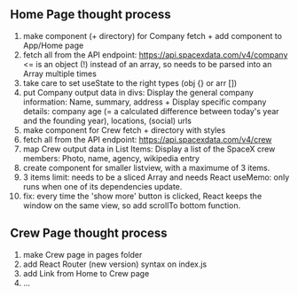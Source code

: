 ## Home Page thought process

1. make component (+ directory) for Company fetch + add component to App/Home page
2. fetch all from the API endpoint: https://api.spacexdata.com/v4/company <= is an object (!) instead of an array, so needs to be parsed into an Array multiple times
3. take care to set useState to the right types (obj {} or arr [])
4. put Company output data in divs: Display the general company information: Name, summary, address + Display specific company details: company age (= a calculated difference between today's year and the founding year), locations, (social) urls
5. make component for Crew fetch + directory with styles
6. fetch all from the API endpoint: https://api.spacexdata.com/v4/crew
7. map Crew output data in List Items: Display a list of the SpaceX crew members: Photo, name, agency, wikipedia entry
8. create component for smaller listview, with a maximume of 3 items.
9. 3 items limit: needs to be a sliced Array and needs React useMemo: only runs when one of its dependencies update.
10. fix: every time the 'show more' button is clicked, React keeps the window on the same view, so add scrollTo bottom function.

## Crew Page thought process

1. make Crew page in pages folder
2. add React Router (new version) syntax on index.js
3. add Link from Home to Crew page
4. ...